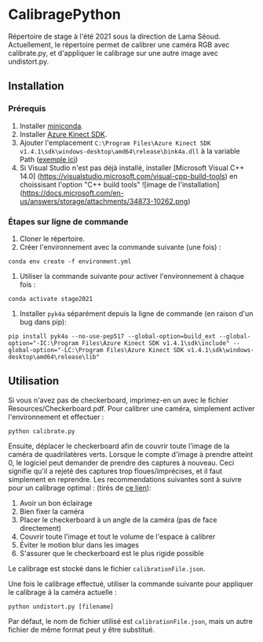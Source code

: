 # CalibragePython

Répertoire de stage à l'été 2021 sous la direction de Lama Séoud.
Actuellement, le répertoire permet de calibrer une caméra RGB avec calibrate.py, et d'appliquer le calibrage sur une autre image avec undistort.py.

## Installation

### Prérequis
1. Installer [miniconda](https://docs.conda.io/en/latest/miniconda.html).
1. Installer [Azure Kinect SDK](https://github.com/microsoft/Azure-Kinect-Sensor-SDK/blob/develop/docs/usage.md).
1. Ajouter l'emplacement `C:\Program Files\Azure Kinect SDK v1.4.1\sdk\windows-desktop\amd64\release\bink4a.dll` à la variable Path ([exemple ici](https://www.architectryan.com/2018/03/17/add-to-the-path-on-windows-10/))
1. Si Visual Studio n'est pas déjà installé, installer [Microsoft Visual C++ 14.0] (https://visualstudio.microsoft.com/visual-cpp-build-tools) en choissisant l'option "C++ build tools" 
![image de l'installation] (https://docs.microsoft.com/en-us/answers/storage/attachments/34873-10262.png)

### Étapes sur ligne de commande
1. Cloner le répertoire.
1. Créer l'environnement avec la commande suivante (une fois) : 
```
conda env create -f environment.yml
```
1. Utiliser la commande suivante pour activer l'environnement à chaque fois :
```
conda activate stage2021 
```
1. Installer `pyk4a` séparément depuis la ligne de commande (en raison d'un bug dans pip):
```
pip install pyk4a --no-use-pep517 --global-option=build_ext --global-option="-IC:\Program Files\Azure Kinect SDK v1.4.1\sdk\include" --global-option="-LC:\Program Files\Azure Kinect SDK v1.4.1\sdk\windows-desktop\amd64\release\lib"
```


## Utilisation

Si vous n'avez pas de checkerboard, imprimez-en un avec le fichier Resources/Checkerboard.pdf.
Pour calibrer une caméra, simplement activer l'environnement et effectuer :
```
python calibrate.py
```
Ensuite, déplacer le checkerboard afin de couvrir toute l'image de la caméra de quadrilatères verts.
Lorsque le compte d'image à prendre atteint 0, le logiciel peut demander de prendre des captures à nouveau.
Ceci signifie qu'il a rejeté des captures trop floues/imprécises, et il faut simplement en reprendre.
Les recommendations suivantes sont à suivre pour un calibrage optimal : (tirés de [ce lien](https://stackoverflow.com/questions/12794876/how-to-verify-the-correctness-of-calibration-of-a-webcam/12821056#12821056)):
1. Avoir un bon éclairage
2. Bien fixer la caméra
3. Placer le checkerboard à un angle de la caméra (pas de face directement)
4. Couvrir toute l'image et tout le volume de l'espace à calibrer
5. Éviter le motion blur dans les images
6. S'assurer que le checkerboard est le plus rigide possible

Le calibrage est stocké dans le fichier `calibrationFile.json`.

Une fois le calibrage effectué, utiliser la commande suivante pour appliquer le calibrage à la caméra actuelle :
```
python undistort.py [filename]
```
Par défaut, le nom de fichier utilisé est `calibrationFile.json`, mais un autre fichier de même format peut y être substitué.
